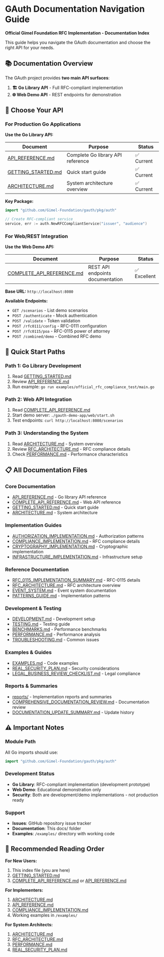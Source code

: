 # GAuth Documentation Navigation Guide

**Official Gimel Foundation RFC Implementation - Documentation Index**

This guide helps you navigate the GAuth documentation and choose the right API for your needs.

## 📚 **Documentation Overview**

The GAuth project provides **two main API surfaces**:

1. **🏗️ Go Library API** - Full RFC-compliant implementation
2. **🌐 Web Demo API** - REST endpoints for demonstration

## 🎯 **Choose Your API**

### **For Production Go Applications**

**Use the Go Library API:**

| Document | Purpose | Status |
|----------|---------|--------|
| [API_REFERENCE.md](./API_REFERENCE.md) | Complete Go library API reference | ✅ Current |
| [GETTING_STARTED.md](./GETTING_STARTED.md) | Quick start guide | ✅ Current |
| [ARCHITECTURE.md](./ARCHITECTURE.md) | System architecture overview | ✅ Current |

**Key Package:**
```go
import "github.com/Gimel-Foundation/gauth/pkg/auth"

// Create RFC-compliant service
service, err := auth.NewRFCCompliantService("issuer", "audience")
```

### **For Web/REST Integration**

**Use the Web Demo API:**

| Document | Purpose | Status |
|----------|---------|--------|
| [COMPLETE_API_REFERENCE.md](./COMPLETE_API_REFERENCE.md) | REST API endpoints documentation | ✅ Excellent |

**Base URL:** `http://localhost:8080`

**Available Endpoints:**
- `GET /scenarios` - List demo scenarios
- `POST /authenticate` - Mock authentication  
- `POST /validate` - Token validation
- `POST /rfc0111/config` - RFC-0111 configuration
- `POST /rfc0115/poa` - RFC-0115 power of attorney
- `POST /combined/demo` - Combined RFC demo

## 🚀 **Quick Start Paths**

### **Path 1: Go Library Development**
1. Read [GETTING_STARTED.md](./GETTING_STARTED.md)
2. Review [API_REFERENCE.md](./API_REFERENCE.md)
3. Run example: `go run examples/official_rfc_compliance_test/main.go`

### **Path 2: Web API Integration**
1. Read [COMPLETE_API_REFERENCE.md](./COMPLETE_API_REFERENCE.md)
2. Start demo server: `./gauth-demo-app/web/start.sh`
3. Test endpoints: `curl http://localhost:8080/scenarios`

### **Path 3: Understanding the System**
1. Read [ARCHITECTURE.md](./ARCHITECTURE.md) - System overview
2. Review [RFC_ARCHITECTURE.md](./RFC_ARCHITECTURE.md) - RFC compliance details
3. Check [PERFORMANCE.md](./PERFORMANCE.md) - Performance characteristics

## 📋 **All Documentation Files**

### **Core Documentation**
- [API_REFERENCE.md](./API_REFERENCE.md) - Go library API reference
- [COMPLETE_API_REFERENCE.md](./COMPLETE_API_REFERENCE.md) - Web API reference
- [GETTING_STARTED.md](./GETTING_STARTED.md) - Quick start guide
- [ARCHITECTURE.md](./ARCHITECTURE.md) - System architecture

### **Implementation Guides**
- [AUTHORIZATION_IMPLEMENTATION.md](./AUTHORIZATION_IMPLEMENTATION.md) - Authorization patterns
- [COMPLIANCE_IMPLEMENTATION.md](./COMPLIANCE_IMPLEMENTATION.md) - RFC compliance details
- [CRYPTOGRAPHY_IMPLEMENTATION.md](./CRYPTOGRAPHY_IMPLEMENTATION.md) - Cryptographic implementation
- [INFRASTRUCTURE_IMPLEMENTATION.md](./INFRASTRUCTURE_IMPLEMENTATION.md) - Infrastructure setup

### **Reference Documentation**
- [RFC_0115_IMPLEMENTATION_SUMMARY.md](./RFC_0115_IMPLEMENTATION_SUMMARY.md) - RFC-0115 details
- [RFC_ARCHITECTURE.md](./RFC_ARCHITECTURE.md) - RFC architecture overview
- [EVENT_SYSTEM.md](./EVENT_SYSTEM.md) - Event system documentation
- [PATTERNS_GUIDE.md](./PATTERNS_GUIDE.md) - Implementation patterns

### **Development & Testing**
- [DEVELOPMENT.md](./DEVELOPMENT.md) - Development setup
- [TESTING.md](./TESTING.md) - Testing guide
- [BENCHMARKS.md](./BENCHMARKS.md) - Performance benchmarks
- [PERFORMANCE.md](./PERFORMANCE.md) - Performance analysis
- [TROUBLESHOOTING.md](./TROUBLESHOOTING.md) - Common issues

### **Examples & Guides**
- [EXAMPLES.md](./EXAMPLES.md) - Code examples
- [REAL_SECURITY_PLAN.md](./REAL_SECURITY_PLAN.md) - Security considerations
- [LEGAL_BUSINESS_REVIEW_CHECKLIST.md](./LEGAL_BUSINESS_REVIEW_CHECKLIST.md) - Legal compliance

### **Reports & Summaries**
- [reports/](./reports/) - Implementation reports and summaries
- [COMPREHENSIVE_DOCUMENTATION_REVIEW.md](./COMPREHENSIVE_DOCUMENTATION_REVIEW.md) - Documentation review
- [DOCUMENTATION_UPDATE_SUMMARY.md](./DOCUMENTATION_UPDATE_SUMMARY.md) - Update history

## ⚠️ **Important Notes**

### **Module Path**
All Go imports should use:
```go
import "github.com/Gimel-Foundation/gauth/pkg/auth"
```

### **Development Status**
- **Go Library**: RFC-compliant implementation (development prototype)
- **Web Demo**: Educational demonstration only
- **Security**: Both are development/demo implementations - not production ready

### **Support**

- **Issues**: GitHub repository issue tracker
- **Documentation**: This docs/ folder
- **Examples**: `/examples/` directory with working code

## 🎯 **Recommended Reading Order**

**For New Users:**
1. This index file (you are here)
2. [GETTING_STARTED.md](./GETTING_STARTED.md)
3. [COMPLETE_API_REFERENCE.md](./COMPLETE_API_REFERENCE.md) or [API_REFERENCE.md](./API_REFERENCE.md)

**For Implementers:**
1. [ARCHITECTURE.md](./ARCHITECTURE.md)
2. [API_REFERENCE.md](./API_REFERENCE.md)
3. [COMPLIANCE_IMPLEMENTATION.md](./COMPLIANCE_IMPLEMENTATION.md)
4. Working examples in `/examples/`

**For System Architects:**
1. [ARCHITECTURE.md](./ARCHITECTURE.md)
2. [RFC_ARCHITECTURE.md](./RFC_ARCHITECTURE.md)
3. [PERFORMANCE.md](./PERFORMANCE.md)
4. [REAL_SECURITY_PLAN.md](./REAL_SECURITY_PLAN.md)